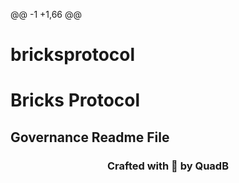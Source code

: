 @@ -1 +1,66 @@
# bricksprotocol
# Bricks Protocol

## Governance Readme File


<div style="text-align: center;"><h3 style = "font-weight: bold;"> Crafted with 💙 by QuadB</h3></div>